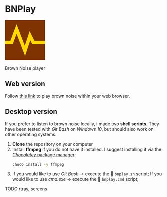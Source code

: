 # BNPlay

![](bnplay-icon-128.png)

Brown Noise player

## Web version

Follow [this link](https://dmotte.github.io/bnplay/bnplay.html) to play brown noise within your web browser.

## Desktop version

If you prefer to listen to brown noise locally, i made two **shell scripts**. They have been tested with *Git Bash* on *Windows 10*, but should also work on other operating systems.

1. **Clone** the repository on your computer
2. Install **ffmpeg** if you do not have it installed. I suggest installing it via the [*Chocolatey* package manager](https://chocolatey.org/install):
   ```cmd
   choco install -y ffmpeg
   ```
3. If you would like to use *Git Bash* &rarr; execute the :page_facing_up: `bnplay.sh` script;
   If you would like to use *cmd.exe* &rarr; execute the :page_facing_up: `bnplay.cmd` script;

TODO rtray, screens
